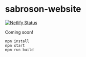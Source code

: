 # sabroson-website

[![Netlify Status](https://api.netlify.com/api/v1/badges/bd3be03d-dc29-49e3-ae71-d39fac7c21e4/deploy-status)](https://app.netlify.com/sites/sabroson-website/deploys)

Coming soon!

```
npm install
npm start
npm run build
```

